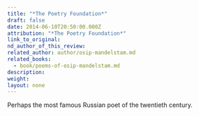 ```yaml
---
title: "*The Poetry Foundation*"
draft: false
date: 2014-06-10T20:50:00.000Z
attribution: "*The Poetry Foundation*"
link_to_original:
nd_author_of_this_review:
related_author: author/osip-mandelstam.md
related_books:
  - book/poems-of-osip-mandelstam.md
description:
weight:
layout: none
---
```

Perhaps the most famous Russian poet of the twentieth century.

